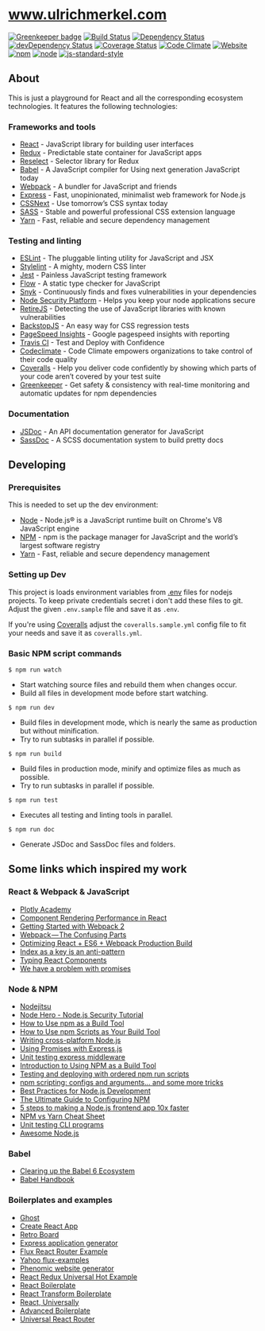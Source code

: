 # www.ulrichmerkel.com

[![Greenkeeper badge](https://badges.greenkeeper.io/ulrich-merkel/www.ulrichmerkel.com.svg)](https://greenkeeper.io/)
[![Build Status](https://travis-ci.org/ulrich-merkel/www.ulrichmerkel.com.svg?branch=master)](https://travis-ci.org/ulrich-merkel/www.ulrichmerkel.com)
[![Dependency Status](https://david-dm.org/ulrich-merkel/www.ulrichmerkel.com.svg?style=flat)](https://david-dm.org/ulrich-merkel/www.ulrichmerkel.com)
[![devDependency Status](https://david-dm.org/ulrich-merkel/www.ulrichmerkel.com/dev-status.svg?style=flat)](https://david-dm.org/ulrich-merkel/www.ulrichmerkel.com#info=devDependencies)
[![Coverage Status](https://coveralls.io/repos/github/ulrich-merkel/www.ulrichmerkel.com/badge.svg?branch=master)](https://coveralls.io/github/ulrich-merkel/www.ulrichmerkel.com?branch=master)
[![Code Climate](https://codeclimate.com/github/ulrich-merkel/www.ulrichmerkel.com/badges/gpa.svg)](https://codeclimate.com/github/ulrich-merkel/www.ulrichmerkel.com)
[![Website](https://img.shields.io/website-up-down-green-red/http/shields.io.svg)](www.ulrichmerkel.com)
[![npm](https://img.shields.io/npm/v/npm.svg)](https://github.com/ulrich-merkel/www.ulrichmerkel.com)
[![node](https://img.shields.io/node/v/gh-badges.svg)](https://github.com/ulrich-merkel/www.ulrichmerkel.com)
[![js-standard-style](https://img.shields.io/badge/code%20style-standard-brightgreen.svg?style=flat)](https://github.com/ulrich-merkel/www.ulrichmerkel.com)


## About

This is just a playground for React and all the corresponding ecosystem technologies. It features the following technologies:

### Frameworks and tools

* [React](https://github.com/facebook/react) - JavaScript library for building user interfaces
* [Redux](https://github.com/reactjs/redux) - Predictable state container for JavaScript apps
* [Reselect](https://github.com/reactjs/reselect) - Selector library for Redux
* [Babel](https://babeljs.io/) - A JavaScript compiler for
Using next generation JavaScript today
* [Webpack](https://webpack.github.io/) - A bundler for JavaScript and friends
* [Express](http://expressjs.com/de/) - Fast, unopinionated, minimalist web framework for Node.js
* [CSSNext](http://cssnext.io/) - Use tomorrow’s CSS syntax today
* [SASS](http://sass-lang.com/) - Stable and powerful professional CSS extension language
* [Yarn](https://yarnpkg.com/) - Fast, reliable and secure dependency management

### Testing and linting

* [ESLint](http://eslint.org/) - The pluggable linting utility for JavaScript and JSX
* [Stylelint](https://github.com/stylelint/stylelint) - A mighty, modern CSS linter
* [Jest](https://facebook.github.io/jest) - Painless JavaScript testing framework
* [Flow](https://flowtype.org/) - A static type checker for JavaScript
* [Snyk](https://snyk.io/) - Continuously finds and fixes vulnerabilities in your dependencies
* [Node Security Platform](https://github.com/nodesecurity/nsp) - Helps you keep your node applications secure
* [RetireJS](https://github.com/RetireJS/retire.js) - Detecting the use of JavaScript libraries with known vulnerabilities
* [BackstopJS](https://garris.github.io/BackstopJS/) - An easy way for CSS regression tests
* [PageSpeed Insights](https://github.com/addyosmani/psi) - Google pagespeed insights with reporting
* [Travis CI](https://travis-ci.org/) - Test and Deploy with Confidence
* [Codeclimate](https://codeclimate.com/) - Code Climate empowers organizations to take control of their code quality
* [Coveralls](https://coveralls.io/) - Help you deliver code confidently by showing which parts of your code aren’t covered by your test suite
* [Greenkeeper](https://greenkeeper.io/) - Get safety & consistency with real-time monitoring and automatic updates for npm dependencies

### Documentation

* [JSDoc](https://github.com/jsdoc3/jsdoc) - An API documentation generator for JavaScript
* [SassDoc](https://github.com/SassDoc/sassdoc) - A SCSS documentation system to build pretty docs

## Developing

### Prerequisites

This is needed to set up the dev environment:

* [Node](https://nodejs.org) - Node.js® is a JavaScript runtime built on Chrome's V8 JavaScript engine
* [NPM](https://www.npmjs.com/) - npm is the package manager for JavaScript and the world’s largest software registry
* [Yarn](https://yarnpkg.com/) - Fast, reliable and secure dependency management

### Setting up Dev

This project is loads environment variables from [.env](https://github.com/motdotla/dotenv) files for nodejs projects. To keep private credentials secret i don't add these files to git. Adjust the given `.env.sample` file and save it as `.env`.

If you're using [Coveralls](https://coveralls.io/) adjust the `coveralls.sample.yml` config file to fit your needs and save it as `coveralls.yml`.

### Basic NPM script commands

```Shell
$ npm run watch
```

* Start watching source files and rebuild them when changes occur.
* Build all files in development mode before start watching.

```Shell
$ npm run dev
```

* Build files in development mode, which is nearly the same as production but without minification.
* Try to run subtasks in parallel if possible.

```Shell
$ npm run build
```

* Build files in production mode, minify and optimize files as much as possible.
* Try to run subtasks in parallel if possible.

```Shell
$ npm run test
```

* Executes all testing and linting tools in parallel.

```Shell
$ npm run doc
```

* Generate JSDoc and SassDoc files and folders.

## Some links which inspired my work

### React & Webpack & JavaScript

* [Plotly Academy](http://academy.plot.ly/)
* [Component Rendering Performance in React](https://medium.com/modus-create-front-end-development/component-rendering-performance-in-react-df859b474adc#.8qyu2qbv9)
* [Getting Started with Webpack 2](https://blog.madewithenvy.com/getting-started-with-webpack-2-ed2b86c68783#.6eciwkv63)
* [Webpack — The Confusing Parts](https://medium.com/@rajaraodv/webpack-the-confusing-parts-58712f8fcad9#.5m75wyl2e)
* [Optimizing React + ES6 + Webpack Production Build](http://moduscreate.com/optimizing-react-es6-webpack-production-build/)
* [Index as a key is an anti-pattern](https://medium.com/@robinpokorny/index-as-a-key-is-an-anti-pattern-e0349aece318#.wi9haug7n)
* [Typing React Components](https://datarockets.com/blog/typing-react-components)
* [We have a problem with promises](https://pouchdb.com/2015/05/18/we-have-a-problem-with-promises.html)

### Node & NPM

* [Nodejitsu](https://docs.nodejitsu.com/)
* [Node Hero - Node.js Security Tutorial](https://blog.risingstack.com/node-hero-node-js-security-tutorial/)
* [How to Use npm as a Build Tool](https://www.keithcirkel.co.uk/how-to-use-npm-as-a-build-tool/)
* [How to Use npm Scripts as Your Build Tool](https://egghead.io/courses/how-to-use-npm-scripts-as-your-build-tool)
* [Writing cross-platform Node.js](https://shapeshed.com/writing-cross-platform-node/)
* [Using Promises with Express.js](http://first-time-ceo.tumblr.com/post/104273001643/using-promises-with-expressjs)
* [Unit testing express middleware](http://de.slideshare.net/morrissinger/unit-testing-express-middleware)
* [Introduction to Using NPM as a Build Tool](https://medium.com/@dabit3/introduction-to-using-npm-as-a-build-tool-b41076f488b0#.1gtcn19os)
* [Testing and deploying with ordered npm run scripts](http://blog.npmjs.org/post/127671403050/testing-and-deploying-with-ordered-npm-run-scripts)
* [npm scripting: configs and arguments... and some more tricks](http://www.marcusoft.net/2015/08/npm-scripting-configs-and-arguments.html)
* [Best Practices for Node.js Development](https://devcenter.heroku.com/articles/node-best-practices)
* [The Ultimate Guide to Configuring NPM](http://stackabuse.com/the-ultimate-guide-to-configuring-npm/)
* [5 steps to making a Node.js frontend app 10x faster](https://engineering.gosquared.com/making-dashboard-faster)
* [NPM vs Yarn Cheat Sheet](https://shift.infinite.red/npm-vs-yarn-cheat-sheet-8755b092e5cc#.ay5ro7jpv)
* [Unit testing CLI programs](https://glebbahmutov.com/blog/unit-testing-cli-programs/)
* [Awesome Node.js](https://github.com/sindresorhus/awesome-nodejs)

### Babel

* [Clearing up the Babel 6 Ecosystem](https://medium.com/@jcse/clearing-up-the-babel-6-ecosystem-c7678a314bf3#.dwkqhkv55)
* [Babel Handbook](https://github.com/thejameskyle/babel-handbook)

### Boilerplates and examples

* [Ghost](https://github.com/TryGhost/Ghost)
* [Create React App](https://github.com/facebookincubator/create-react-app)
* [Retro Board](https://github.com/antoinejaussoin/retro-board)
* [Express application generator](http://expressjs.com/en/starter/generator.html)
* [Flux React Router Example](https://github.com/gaearon/flux-react-router-example/)
* [Yahoo flux-examples](https://github.com/yahoo/fluxible/tree/master/examples)
* [Phenomic website generator](https://github.com/MoOx/phenomic)
* [React Redux Universal Hot Example](https://github.com/erikras/react-redux-universal-hot-example)
* [React Boilerplate](https://github.com/mxstbr/react-boilerplate/blob/master/README.md)
* [React Transform Boilerplate](https://github.com/gaearon/react-transform-boilerplate)
* [React, Universally](https://github.com/ctrlplusb/react-universally)
* [Advanced Boilerplate](https://github.com/sebastian-software/advanced-boilerplate)
* [Universal React Router](https://github.com/voronianski/universal-react-router-flux-2016)
